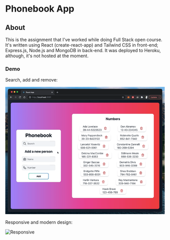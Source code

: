 # Phonebook App

## About

This is the assignment that I've worked while doing Full Stack open course.
It's written using React (create-react-app) and Tailwind CSS in front-end; Express.js, Node.js and MongoDB in back-end. It was deployed to Heroku, although, it's not hosted at the moment.

### Demo

Search, add and remove:

![Search, add, remove](./public/phonebook_demo2.gif)

Responsive and modern design:

![Responsive](./public/phonebook_demo1.gif)
